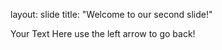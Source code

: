 
layout: slide
title: "Welcome to our second slide!"

Your Text Here
use the left arrow to go back!
